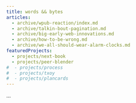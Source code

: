 ```yaml
---
title: words && bytes
articles:
  - archive/wpub-reaction/index.md
  - archive/talkin-bout-pagination.md
  - archive/big-early-web-innovations.md
  - archive/how-to-be-wrong.md
  - archive/we-all-should-wear-alarm-clocks.md
featuredProjects:
  - projects/next-book
  - projects/peer-blender
#  - projects/process
#  - projects/txoy
#  - projects/plancards
---
```

...










